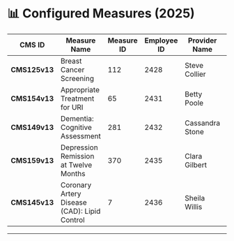 # 📊 Configured Measures (2025)

| CMS ID        | Measure Name                                 | Measure ID | Employee ID | Provider Name   | Specification Link                                                | Gateway URL                                                                                                                  |
| ------------- | -------------------------------------------- | ---------- | ----------- | --------------- | ----------------------------------------------------------------- | ---------------------------------------------------------------------------------------------------------------------------- |
| **CMS125v13** | Breast Cancer Screening                      | 112        | 2428        | Steve Collier   | [View Spec](https://static.glaceemr.com/ECQM/2025/CMS125v13.html) | [Open Gateway](https://datagateway.glaceemr.com/DataGatewayMediSpan/eCQMServices/getECQMInfoById?ids=112&reportingYear=2025) |
| **CMS154v13** | Appropriate Treatment for URI                | 65         | 2431        | Betty Poole     | [View Spec](https://static.glaceemr.com/ECQM/2025/CMS154v13.html) | [Open Gateway](https://datagateway.glaceemr.com/DataGatewayMediSpan/eCQMServices/getECQMInfoById?ids=65&reportingYear=2025)  |
| **CMS149v13** | Dementia: Cognitive Assessment               | 281        | 2432        | Cassandra Stone | [View Spec](https://static.glaceemr.com/ECQM/2025/CMS149v13.html) | [Open Gateway](https://datagateway.glaceemr.com/DataGatewayMediSpan/eCQMServices/getECQMInfoById?ids=281&reportingYear=2025) |
| **CMS159v13** | Depression Remission at Twelve Months        | 370        | 2435        | Clara Gilbert   | [View Spec](https://static.glaceemr.com/ECQM/2025/CMS159v13.html) | [Open Gateway](https://datagateway.glaceemr.com/DataGatewayMediSpan/eCQMServices/getECQMInfoById?ids=370&reportingYear=2025) |
| **CMS145v13** | Coronary Artery Disease (CAD): Lipid Control | 7          | 2436        | Sheila Willis   | [View Spec](https://static.glaceemr.com/ECQM/2025/CMS145v13.html) | [Open Gateway](https://datagateway.glaceemr.com/DataGatewayMediSpan/eCQMServices/getECQMInfoById?ids=7&reportingYear=2025)   |

---

